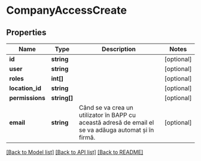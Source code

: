 # CompanyAccessCreate

## Properties
Name | Type | Description | Notes
------------ | ------------- | ------------- | -------------
**id** | **string** |  | [optional] 
**user** | **string** |  | [optional] 
**roles** | **int[]** |  | [optional] 
**location_id** | **string** |  | [optional] 
**permissions** | **string[]** |  | [optional] 
**email** | **string** | Când se va crea un utilizator în BAPP cu această adresă de email el se va adăuga automat și în firmă. | [optional] 

[[Back to Model list]](../README.md#documentation-for-models) [[Back to API list]](../README.md#documentation-for-api-endpoints) [[Back to README]](../README.md)


